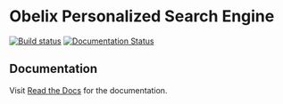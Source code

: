 # Obelix Personalized Search Engine

[![Build status](https://ci.frigg.io/badges/frecar/obelix/)](https://ci.frigg.io/frecar/obelix/last/)
[![Documentation Status](https://readthedocs.org/projects/obelix/badge/?version=latest)](https://readthedocs.org/projects/obelix/?badge=latest)

## Documentation

Visit [Read the Docs](http://obelix.readthedocs.org/en/latest/) for the documentation.
